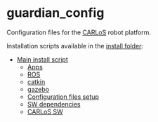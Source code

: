 guardian_config
===============

Configuration files for the [CARLoS](http://carlosproject.eu/) robot platform.

Installation scripts available in the [install folder](install):

- [Main install script](install/install.bash)
  - [Apps](install/1_initial_setup/a1_apps.sh)
  - [ROS](install/1_initial_setup/c1_ros.bash)
  - [catkin](install/1_initial_setup/c2_catkin_workspace.bash)
  - [gazebo](install/1_initial_setup/c3_gazebo.sh)
  - [Configuration files setup](install/2_configuration_files/setup_configuration_files.bash)
  - [SW dependencies](install/3_guardian_setup/a1_guardian_dependencies.sh)
  - [CARLoS SW](install/3_guardian_setup/a2_guardian_sw.bash)
